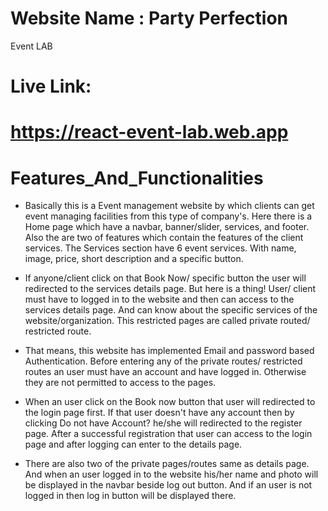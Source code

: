 # Website Name : Party Perfection
Event LAB

# Live Link: 
# https://react-event-lab.web.app



# Features_And_Functionalities  

- Basically this is a Event management website by which clients can get event managing facilities from this type of company's. Here there is a Home page which have a navbar, banner/slider, services, and footer. Also the are two of features which contain the features of the client services. The Services section have 6 event services. With name, image, price, short description and a specific button.

- If anyone/client click on that Book Now/ specific button the user will redirected to the services details page. But here is a thing! User/ client must have to logged in to the website and then can access to the services details page. And can know about the specific services of the website/organization. This restricted pages are called private routed/ restricted route.

- That means, this website has implemented Email and password based Authentication. Before entering any of the private routes/ restricted routes an user must have an account and have logged in. Otherwise they are not permitted to access to the pages.

- When an user click on the Book now button that user will redirected to the login page first. If that user doesn't have any account then by clicking Do not have Account? he/she will redirected to the register page. After a successful registration that user can access to the login page and after logging can enter to the details page.

- There are also two of the private pages/routes same as details page. And when an user logged in to the website his/her name and photo will be displayed in the navbar beside log out button. And if an user is not logged in then log in button will be displayed there.
